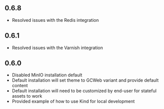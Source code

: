 ## 0.6.8

- Resolved issues with the Redis integration

## 0.6.1

- Resolved issues with the Varnish integration

## 0.6.0

- Disabled MinIO installation default
- Default installation will set theme to GCWeb variant and provide default content
- Default installation will need to be customized by end-user for stateful assets to work
- Provided example of how to use Kind for local development
